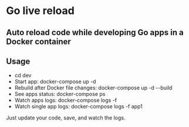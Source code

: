 # Go live reload

## Auto reload code while developing Go apps in a Docker container

## Usage
* cd dev
* Start app: docker-compose up -d
* Rebuild after Docker file changes: docker-compose up -d --build
* See apps status: docker-compose ps
* Watch apps logs: docker-compose logs -f
* Watch single app logs: docker-compose logs -f app1

Just update your code, save, and watch the logs.
